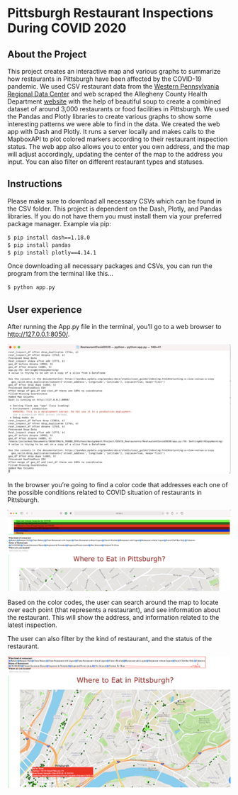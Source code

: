 Pittsburgh Restaurant Inspections During COVID 2020
===================================================

About the Project
-----------------
This project creates an interactive map and various graphs to summarize how restaurants in Pittsburgh have been affected by the COVID-19 pandemic. 
We used CSV restaurant data from the [Western Pennsylvania Regional Data Center](https://data.wprdc.org/dataset/allegheny-county-restaurant-food-facility-inspection-violations) 
and web scraped the Allegheny County Health Department [website](https://www.alleghenycounty.us/Health-Department/Programs/Food-Safety/Consumer-Alerts-and-Closures.aspx) with 
the help of beautiful soup to create a combined dataset of around 3,000 restaurants or food facilities in Pittsburgh.
We used the Pandas and Plotly libraries to create various graphs to show some interesting patterns we were able to find in the data.
We created the web app with Dash and Plotly. It runs a server locally and makes calls to the MapboxAPI to plot colored markers according to their restaurant inspection status. 
The web app also allows you to enter you own address, and the map will adjust accordingly, updating the center of the map to the address you input.
You can also filter on different restaurant types and statuses.  


Instructions
-------------
Please make sure to download all necessary CSVs which can be found in the CSV folder.
This project is dependent on the Dash, Plotly, and Pandas libraries. 
If you do not have them you must install them via your preferred package manager.
Example via pip:
``` bash
$ pip install dash==1.18.0
$ pip install pandas
$ pip install plotly==4.14.1
```
Once downloading all necessary packages and CSVs, you can run the program from the terminal like this...
```bash
$ python app.py
```

User experience
---------------

After running the App.py file in the terminal, you’ll go to a web browser to http://127.0.0.1:8050/.

![one](Images/1st.png)

In the browser you’re going to find a color code that addresses each one of the possible conditions related to COVID situation of restaurants in Pittsburgh.

![two](Images/2nd.png)

Based on the color codes, the user can search around the map to locate over each point (that represents a restaurant), and see information about the restaurant. This will show the address, and information related to the latest inspection.

The user can also filter by the kind of restaurant, and the status of the restaurant.

![three](Images/3rd.png)

